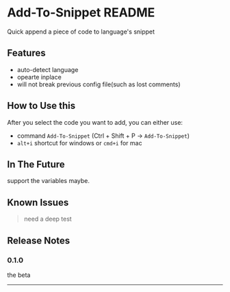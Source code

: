 # Add-To-Snippet README

Quick append a piece of code to language's snippet

## Features

* auto-detect language
* opearte inplace
* will not break previous config file(such as lost comments)

## How to Use this

After you select the code you want to add, you can either use:
 - command `Add-To-Snippet` (Ctrl + Shift + P -> `Add-To-Snippet`)
 - `alt+i` shortcut for windows or `cmd+i` for mac

## In The Future

support the variables maybe.

## Known Issues

> need a deep test

## Release Notes

### 0.1.0

the beta

-----------------------------------------------------------------------------------------------------------

